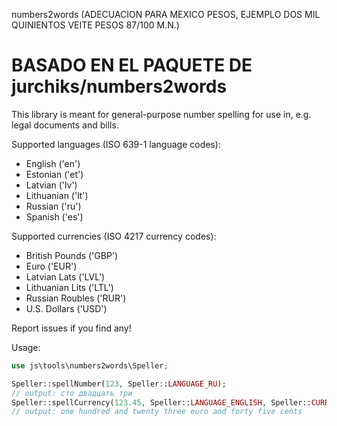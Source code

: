 numbers2words (ADECUACION PARA MEXICO PESOS, EJEMPLO DOS MIL QUINIENTOS VEITE PESOS 87/100 M.N.)

BASADO EN EL PAQUETE DE jurchiks/numbers2words
=============
This library is meant for general-purpose number spelling for use in, e.g. legal documents and bills.

Supported languages (ISO 639-1 language codes):
* English ('en')
* Estonian ('et')
* Latvian ('lv')
* Lithuanian ('lt')
* Russian ('ru')
* Spanish ('es')

Supported currencies (ISO 4217 currency codes):
* British Pounds ('GBP')
* Euro ('EUR')
* Latvian Lats ('LVL')
* Lithuanian Lits ('LTL')
* Russian Roubles ('RUR')
* U.S. Dollars ('USD')

Report issues if you find any!

Usage:
```php
use js\tools\numbers2words\Speller;

Speller::spellNumber(123, Speller::LANGUAGE_RU);
// output: сто двадцать три
Speller::spellCurrency(123.45, Speller::LANGUAGE_ENGLISH, Speller::CURRENCY_EURO, true, true);
// output: one hundred and twenty three euro and forty five cents
```
